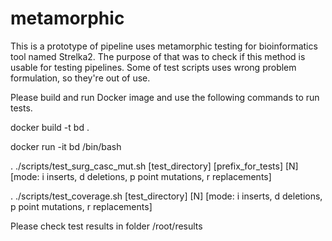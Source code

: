 # metamorphic

This is a prototype of pipeline uses metamorphic testing for bioinformatics tool named Strelka2.
The purpose of that was to check if this method is usable for testing pipelines.
Some of test scripts uses wrong problem formulation, so they're out of use.

Please build and run Docker image and use the following commands to run tests.

docker build -t bd .

docker run -it bd /bin/bash

. ./scripts/test_surg_casc_mut.sh [test_directory] [prefix_for_tests] [N] [mode: i inserts, d deletions, p point mutations, r replacements]

. ./scripts/test_coverage.sh [test_directory] [N] [mode: i inserts, d deletions, p point mutations, r replacements] 

Please check test results in folder /root/results
